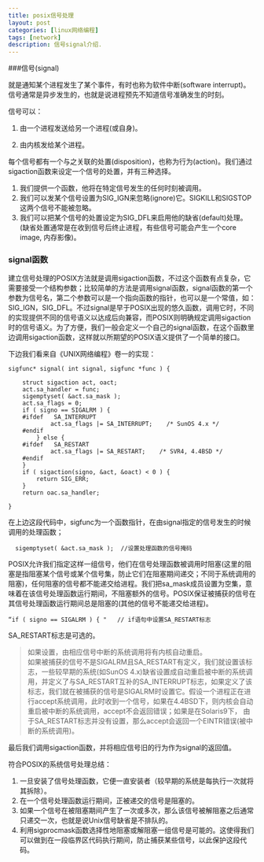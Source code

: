 ```yaml
---
title: posix信号处理
layout: post
categories: [linux网络编程]
tags: [network]
description: 信号signal介绍.
---
```



###信号(signal)

就是通知某个进程发生了某个事件，有时也称为软件中断(software interrupt)。信号通常是异步发生的，也就是说进程预先不知道信号准确发生的时刻。

信号可以：

1. 由一个进程发送给另一个进程(或自身)。

2. 由内核发给某个进程。

 每个信号都有一个与之关联的处置(disposition)，也称为行为(action)。我们通过sigaction函数来设定一个信号的处置，并有三种选择。

1. 我们提供一个函数，他将在特定信号发生的任何时刻被调用。
2. 我们可以发某个信号设置为SIG_IGN来忽略(ignore)它。SIGKILL和SIGSTOP这两个信号不能被忽略。
3. 我们可以把某个信号的处置设定为SIG_DFL来启用他的缺省(default)处理。(缺省处置通常是在收到信号后终止进程，有些信号可能会产生一个core image, 内存影像)。  

### signal函数

建立信号处理的POSIX方法就是调用sigaction函数，不过这个函数有点复杂，它需要接受一个结构参数；比较简单的方法是调用signal函数，signal函数的第一个参数为信号名，第二个参数可以是一个指向函数的指针，也可以是一个常值，如：SIG_IGN，SIG_DFL。不过signal是早于POSIX出现的悠久函数，调用它时，不同的实现提供不同的信号语义以达成后向兼容，而POSIX则明确规定调用sigaction时的信号语义。为了方便，我们一般会定义一个自己的signal函数，在这个函数里边调用sigaction函数，这样就以所期望的POSIX语义提供了一个简单的接口。   

下边我们看来自《UNIX网络编程》卷一的实现：

	sigfunc* signal( int signal, sigfunc *func ) {

	    struct sigaction act, oact;
	    act.sa_handler = func;
	    sigemptyset( &act.sa_mask );
	    act.sa_flags = 0;
	    if ( signo == SIGALRM ) {
		#ifdef   SA_INTERRUPT
		        act.sa_flags |= SA_INTERRUPT;    /* SunOS 4.x */
		#endif
		    } else {
		#ifdef   SA_RESTART
		        act.sa_flags |= SA_RESTART;    /* SVR4, 4.4BSD */
		#endif
	    }
	    if ( sigaction(signo, &act, &oact) < 0 ) {
	        return SIG_ERR;
	    }
	    return oac.sa_handler;

	}  

 在上边这段代码中，sigfunc为一个函数指针，在由signal指定的信号发生的时候调用的处理函数；  

	  sigemptyset( &act.sa_mask );  //设置处理函数的信号掩码  

POSIX允许我们指定这样一组信号，他们在信号处理函数被调用时阻塞(这里的阻塞是指阻塞某个信号或某个信号集，防止它们在阻塞期间递交；不同于系统调用的阻塞)，任何阻塞的信号都不能递交给进程。我们把sa_mask成员设置为空集，意味着在该信号处理函数运行期间，不阻塞额外的信号。POSIX保证被捕获的信号在其信号处理函数运行期间总是阻塞的(其他的信号不能递交给进程)。  

 	“if ( signo == SIGALRM ) { "   // if语句中设置SA_RESTART标志  

SA_RESTART标志是可选的。
> 如果设置，由相应信号中断的系统调用将有内核自动重启。  
> 如果被捕获的信号不是SIGALRM且SA_RESTART有定义，我们就设置该标志，一些较早期的系统(如SunOS 4.x)缺省设置成自动重启被中断的系统调用，并定义了与SA_RESTART互补的SA_INTERRUPT标志，如果定义了该标志，我们就在被捕获的信号是SIGALRM时设置它。假设一个进程正在进行accept系统调用，此时收到一个信号，如果在4.4BSD下，则内核会自动重启被中断的系统调用，accept不会返回错误；如果是在Solaris9下， 由于SA_RESTART标志并没有设置，那么accept会返回一个EINTR错误(被中断的系统调用)。  

最后我们调用sigaction函数，并将相应信号旧的行为作为signal的返回值。   

符合POSIX的系统信号处理总结：  

1. 一旦安装了信号处理函数，它便一直安装者（较早期的系统是每执行一次就将其拆除）。
2. 在一个信号处理函数运行期间，正被递交的信号是阻塞的。
3. 如果一个信号在被阻塞期间产生了一次或多次，那么该信号被解阻塞之后通常只递交一次，也就是说Unix信号缺省是不排队的。
4. 利用sigprocmask函数选择性地阻塞或解阻塞一组信号是可能的。这使得我们可以做到在一段临界区代码执行期间，防止捕获某些信号，以此保护这段代码。    

